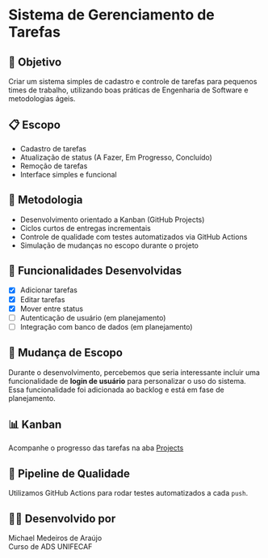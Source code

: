 # Sistema de Gerenciamento de Tarefas

## 🎯 Objetivo
Criar um sistema simples de cadastro e controle de tarefas para pequenos times de trabalho, utilizando boas práticas de Engenharia de Software e metodologias ágeis.

## 📋 Escopo
- Cadastro de tarefas
- Atualização de status (A Fazer, Em Progresso, Concluído)
- Remoção de tarefas
- Interface simples e funcional

## 🧭 Metodologia
- Desenvolvimento orientado a Kanban (GitHub Projects)
- Ciclos curtos de entregas incrementais
- Controle de qualidade com testes automatizados via GitHub Actions
- Simulação de mudanças no escopo durante o projeto

## 🚧 Funcionalidades Desenvolvidas
- [x] Adicionar tarefas
- [x] Editar tarefas
- [x] Mover entre status
- [ ] Autenticação de usuário (em planejamento)
- [ ] Integração com banco de dados (em planejamento)

## 🔁 Mudança de Escopo
Durante o desenvolvimento, percebemos que seria interessante incluir uma funcionalidade de **login de usuário** para personalizar o uso do sistema. Essa funcionalidade foi adicionada ao backlog e está em fase de planejamento.

## 📊 Kanban
Acompanhe o progresso das tarefas na aba [Projects](https://github.com/DevmikeMedeiros/gerenciador-tarefas)

## 🤖 Pipeline de Qualidade
Utilizamos GitHub Actions para rodar testes automatizados a cada `push`.

## 👨‍💻 Desenvolvido por
Michael Medeiros de Araújo  
Curso de ADS 
UNIFECAF